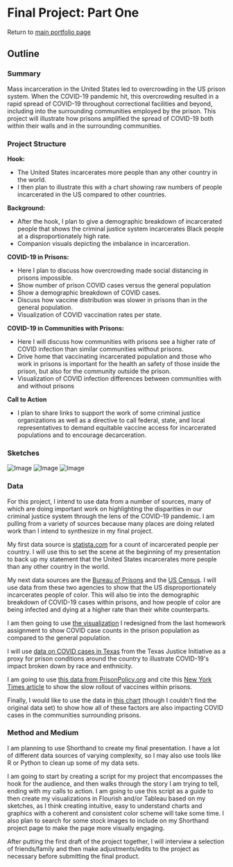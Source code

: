 # Final Project: Part One
Return to [main portfolio page](https://lzak88.github.io/zakalik-portfolio/)

## Outline

### Summary
Mass incarceration in the United States led to overcrowding in the US prison system. When the COVID-19 pandemic hit, this overcrowding resulted in a rapid spread of COVID-19 throughout correctional facilities and beyond, including into the surrounding communities employed by the prison. This project will illustrate how prisons amplified the spread of COVID-19 both within their walls and in the surrounding communities.

### Project Structure
**Hook:**
* The United States incarcerates more people than any other country in the world.
* I then plan to illustrate this with a chart showing raw numbers of people incarcerated in the US compared to other countries.

**Background:**
* After the hook, I plan to give a demographic breakdown of incarcerated people that shows the criminal justice system incarcerates Black people at a disproportionately high rate.
* Companion visuals depicting the imbalance in incarceration.

**COVID-19 in Prisons:**
* Here I plan to discuss how overcrowding made social distancing in prisons impossible. 
* Show number of prison COVID cases versus the general population 
* Show a demographic breakdown of COVID cases.
* Discuss how vaccine distribution was slower in prisons than in the general population. 
* Visualization of COVID vaccination rates per state.

**COVID-19 in Communities with Prisons:**
* Here I will discuss how communities with prisons see a higher rate of COVID infection than similar communities without prisons. 
* Drive home that vaccinating incarcerated population and those who work in prisons is important for the health an safety of those inside the prison, but also for the community outside the prison.
* Visualization of COVID infection differences between communities with and without prisons

**Call to Action**
* I plan to share links to support the work of some criminal justice organizations as well as a directive to call federal, state, and local representatives to demand equitable vaccine access for incarcerated populations and to encourage decarceration.

### Sketches
![Image](https://raw.githubusercontent.com/lzak88/zakalik-portfolio/main/Sketch1.png)
![Image](https://raw.githubusercontent.com/lzak88/zakalik-portfolio/main/Sketch2.png)
![Image](https://raw.githubusercontent.com/lzak88/zakalik-portfolio/main/Sketch3.png)

### Data
For this project, I intend to use data from a number of sources, many of which are doing important work on highlighting the disparities in our criminal justice system through the lens of the COVID-19 pandemic. I am pulling from a variety of sources because many places are doing related work than I intend to synthesize in my final project.

My first data source is [statista.com](https://www.statista.com/statistics/262961/countries-with-the-most-prisoners/) for a count of incarcerated people per country. I will use this to set the scene at the beginning of my presentation to back up my statement that the United States incarcerates more people than any other country in the world.

My next data sources are the [Bureau of Prisons](https://www.bop.gov/about/statistics/statistics_inmate_race.jsp) and the [US Census](https://www.census.gov/quickfacts/fact/table/US/PST045221). I will use data from these two agencies to show that the US disproportionately incarcerates people of color. This will also tie into the demographic breakdown of COVID-19 cases within prisons, and how people of color are being infected and dying at a higher rate than their white counterparts. 

I am then going to use [the visualization](https://lzak88.github.io/zakalik-portfolio/hw3-4.html) I redesigned from the last homework assignment to show COVID case counts in the prison population as compared to the general population. 

I will use [data on COVID cases in Texas](https://docs.google.com/spreadsheets/d/1mOS1wggvyRUOpI-u2VabmnQ1yJPPEgOc2zdZjWxbAwQ/edit#gid=0) from the Texas Justice Initiative as a proxy for prison conditions around the country to illustrate COVID-19's impact broken down by race and enthnicity. 

I am going to use [this data from PrisonPolicy.org](https://www.prisonpolicy.org/blog/2021/05/18/vaccinationrates/#prisonappendix) and cite this [New York Times article](https://www.nytimes.com/2021/05/22/us/covid-prison-vaccine.html) to show the slow rollout of vaccines within prisons.

Finally, I would like to use the data in [this chart](https://static.prisonpolicy.org/images/nonmetro_covid.webp) (though I couldn't find the original data set) to show how all of these factors are also impacting COVID cases in the communities surrounding prisons.
 
### Method and Medium
I am planning to use Shorthand to create my final presentation. I have a lot of different data sources of varying complexity, so I may also use tools like R or Python to clean up some of my data sets. 

I am going to start by creating a script for my project that encompasses the hook for the audience, and then walks through the story I am trying to tell, ending with my calls to action. I am going to use this script as a guide to then create my visualizations in Flourish and/or Tableau based on my sketches, as I think creating intuitive, easy to understand charts and graphics with a coherent and consistent color scheme will take some time. I also plan to search for some stock images to include on my Shorthand project page to make the page more visually engaging.

After putting the first draft of the project together, I will interview a selection of friends/family and then make adjustments/edits to the project as necessary before submitting the final product.
